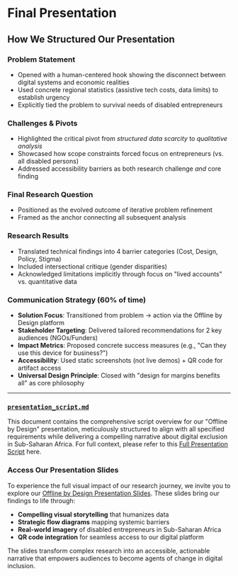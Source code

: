 # Final Presentation

## How We Structured Our Presentation

### Problem Statement

- Opened with a human-centered hook showing the disconnect between digital
 systems and economic realities  
- Used concrete regional statistics (assistive tech costs, data limits) to
 establish urgency  
- Explicitly tied the problem to survival needs of disabled entrepreneurs  

### Challenges & Pivots

- Highlighted the critical pivot from *structured data scarcity* to *qualitative
  analysis*  
- Showcased how scope constraints forced focus on entrepreneurs (vs. all
 disabled persons)  
- Addressed accessibility barriers as both research challenge *and* core finding

### Final Research Question

- Positioned as the evolved outcome of iterative problem refinement  
- Framed as the anchor connecting all subsequent analysis  

### Research Results

- Translated technical findings into 4 barrier categories (Cost, Design, Policy,
  Stigma)  
- Included intersectional critique (gender disparities)  
- Acknowledged limitations implicitly through focus on "lived accounts" vs.
 quantitative data  

### Communication Strategy (60% of time)

- **Solution Focus**: Transitioned from problem → action via the Offline by
 Design platform  
- **Stakeholder Targeting**: Delivered tailored recommendations for 2 key
  audiences (NGOs/Funders)  
- **Impact Metrics**: Proposed concrete success measures (e.g., "Can they use
 this device for business?")  
- **Accessibility**: Used static screenshots (not live demos) + QR code for
 artifact access  
- **Universal Design Principle**: Closed with "design for margins benefits all"
  as core philosophy  

---

### [`presentation_script.md`](./presentation_script.md)

This document contains the comprehensive script overview for our "Offline by
Design" presentation, meticulously structured to align with all specified
requirements while delivering a compelling narrative about digital exclusion
in Sub-Saharan Africa. For full context, please refer to this
[Full Presentation Script](./presentation_script.md) here.

### Access Our Presentation Slides

To experience the full visual impact of our research journey, we invite you to
explore our [Offline by Design Presentation Slides]([https://docs.google.com/presentation/d/1erfv2MEseUgKwCcBmsQSvsFWq5EdzMPRsNoAMyYYKho/edit?slide=id.g377b585a696_0_18#slide=id.g377b585a696_0_18](https://docs.google.com/presentation/d/1erfv2MEseUgKwCcBmsQSvsFWq5EdzMPRsNoAMyYYKho/edit?slide=id.g377b585a696_0_15#slide=id.g377b585a696_0_15)).
 These slides bring our findings to life through:

- **Compelling visual storytelling** that humanizes data
- **Strategic flow diagrams** mapping systemic barriers
- **Real-world imagery** of disabled entrepreneurs in Sub-Saharan Africa
- **QR code integration** for seamless access to our digital platform

The slides transform complex research into an accessible, actionable narrative
that empowers audiences to become agents of change in digital inclusion.
